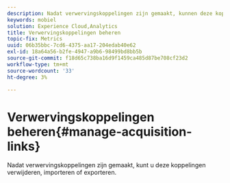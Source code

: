 ```yaml
---
description: Nadat verwervingskoppelingen zijn gemaakt, kunnen deze koppelingen worden verwijderd, geïmporteerd of geëxporteerd.
keywords: mobiel
solution: Experience Cloud,Analytics
title: Verwervingskoppelingen beheren
topic-fix: Metrics
uuid: 06b35bbc-7cd6-4375-aa17-204edab40e62
exl-id: 18a64a56-b2fe-4947-a9b6-98499bd8bb5b
source-git-commit: f18d65c738ba16d9f1459ca485d87be708cf23d2
workflow-type: tm+mt
source-wordcount: '33'
ht-degree: 3%

---
```


# Verwervingskoppelingen beheren{#manage-acquisition-links}

Nadat verwervingskoppelingen zijn gemaakt, kunt u deze koppelingen verwijderen, importeren of exporteren.
